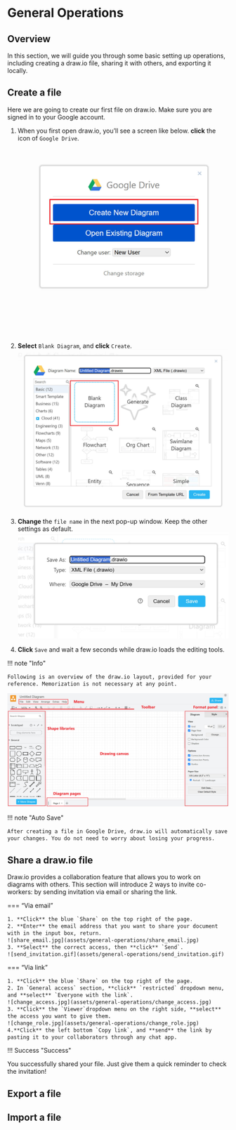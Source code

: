 # General Operations

## Overview

In this section, we will guide you through some basic setting up operations, including creating a draw.io file, sharing it with others, and exporting it locally.

## Create a file
Here we are going to create our first file on draw.io. Make sure you are signed in to your Google account.

1. When you first open draw.io, you’ll see a screen like below. 
**click** the icon of `Google Drive`.
![create-new-file.jpg](assets/general-operations/create-new-file.jpg)

2. **Select** `Blank Diagram`, and **click** `Create`.
![select_type.jpg](assets/general-operations/select_type.jpg)
3. **Change** the `file name` in the next pop-up window. Keep the other settings as default.
![change_name.jpg](assets/general-operations/change_name.jpg)
4. **Click** `Save` and wait a few seconds while draw.io loads the editing tools.

!!! note "Info"

    Following is an overview of the draw.io layout, provided for your reference. Memorization is not necessary at any point.
![page_layout.jpg](assets/general-operations/page_layout.jpg)


!!! note "Auto Save"
    
    After creating a file in Google Drive, draw.io will automatically save your changes. You do not need to worry about losing your progress.


## Share a draw.io file
Draw.io provides a collaboration feature that allows you to work on diagrams with others. This section will introduce 2 ways to invite co-workers: by sending invitation via email or sharing the link.

=== “Via email”

    1. **Click** the blue `Share` on the top right of the page.
    2. **Enter** the email address that you want to share your document with in the input box, return.
    ![share_email.jpg](assets/general-operations/share_email.jpg)
    3. **Select** the correct access, then **click** `Send`.
    ![send_invitation.gif](assets/general-operations/send_invitation.gif)

=== “Via link”

    1. **Click** the blue `Share` on the top right of the page.
    2. In `General access` section, **click** `restricted` dropdown menu, and **select** `Everyone with the link`.
    ![change_access.jpg](assets/general-operations/change_access.jpg)
    3. **Click** the `Viewer`dropdown menu on the right side, **select** the access you want to give them.
    ![change_role.jpg](assets/general-operations/change_role.jpg)
    4.**Click** the left bottom `Copy link`, and **send** the link by pasting it to your collaborators through any chat app.

!!! Success "Success"

You successfully shared your file. Just give them a quick reminder to check the invitation!


## Export a file


## Import a file 